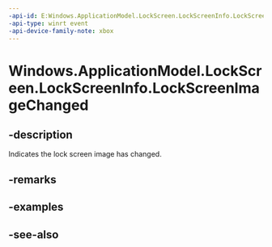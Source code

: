 ```yaml
---
-api-id: E:Windows.ApplicationModel.LockScreen.LockScreenInfo.LockScreenImageChanged
-api-type: winrt event
-api-device-family-note: xbox
---
```


<!-- Event syntax
public event Windows.Foundation.TypedEventHandler LockScreenImageChanged<Windows.ApplicationModel.LockScreen.LockScreenInfo,  object>
-->

# Windows.ApplicationModel.LockScreen.LockScreenInfo.LockScreenImageChanged

## -description
Indicates the lock screen image has changed.

## -remarks

## -examples

## -see-also
